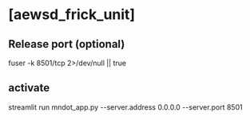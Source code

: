 # [aewsd_frick_unit]

## Release port (optional)
fuser -k 8501/tcp 2>/dev/null || true

## activate
streamlit run mndot_app.py --server.address 0.0.0.0 --server.port 8501
